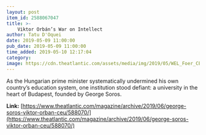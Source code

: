 ```yaml
---
layout: post
item_id: 2588067047
title: >-
    Viktor Orbán’s War on Intellect
author: Tatu D'Oquei
date: 2019-05-09 11:00:00
pub_date: 2019-05-09 11:00:00
time_added: 2019-05-10 12:17:04
category: 
image: https://cdn.theatlantic.com/assets/media/img/2019/05/WEL_Foer_CEUopenerUSETHIS/facebook.jpg?1557334488
---
```


As the Hungarian prime minister systematically undermined his own country’s education system, one institution stood defiant: a university in the heart of Budapest, founded by George Soros.

**Link:** [https://www.theatlantic.com/magazine/archive/2019/06/george-soros-viktor-orban-ceu/588070/](https://www.theatlantic.com/magazine/archive/2019/06/george-soros-viktor-orban-ceu/588070/)

